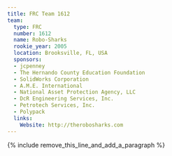 ```yaml
---
title: FRC Team 1612
team:
  type: FRC
  number: 1612
  name: Robo-Sharks
  rookie_year: 2005
  location: Brooksville, FL, USA
  sponsors:
  - jcpenney
  - The Hernando County Education Foundation
  - SolidWorks Corporation
  - A.M.E. International
  - National Asset Protection Agency, LLC
  - DcR Engineering Services, Inc.
  - Petrotech Services, Inc.
  - Polypack
  links:
    Website: http://therobosharks.com
---
```


{% include remove_this_line_and_add_a_paragraph %}